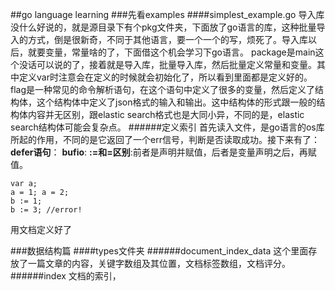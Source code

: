 ##go language learning
###先看examples
####simplest_example.go
导入库没什么好说的，就是源目录下有个pkg文件夹，下面放了go语言的库，这种批量导入的方式，倒是很新奇，不同于其他语言，要一个一个的写，烦死了。导入库以后，就要变量，常量啥的了，下面借这个机会学习下go语言。
package是main这个没话可以说的了，接着就是导入库，批量导入库，然后批量定义常量和变量。其中定义var时注意会在定义的时候就会初始化了，所以看到里面都是定义好的。
flag是一种常见的命令解析语句，在这个语句中定义了很多的变量，然后定义了结构体，这个结构体中定义了json格式的输入和输出。这中结构体的形式跟一般的结构体内容并无区别，跟elastic search格式也是大同小异，不同的是，elastic search结构体可能会复杂点。
######定义索引
首先读入文件，是go语言的os库所起的作用，不同的是它返回了一个err信号，判断是否读取成功。接下来有了：
**defer语句**：
**bufio**:
**:=和=区别**:前者是声明并赋值，后者是变量声明之后，再赋值。
```
var a;
a = 1; a = 2;
b := 1;
b := 3; //error!
```
用文档定义好了

###数据结构篇
####types文件夹
######document_index_data
这个里面存放了一篇文章的内容，关键字数组及其位置，文档标签数组，文档评分。
######index
文档的索引，